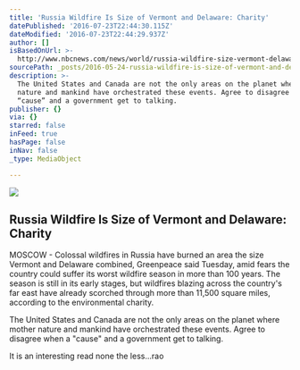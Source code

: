 ```yaml
---
title: 'Russia Wildfire Is Size of Vermont and Delaware: Charity'
datePublished: '2016-07-23T22:44:30.115Z'
dateModified: '2016-07-23T22:44:29.937Z'
author: []
isBasedOnUrl: >-
  http://www.nbcnews.com/news/world/russia-wildfire-size-vermont-delaware-greenpeace-says-n579311
sourcePath: _posts/2016-05-24-russia-wildfire-is-size-of-vermont-and-delaware-charity.md
description: >-
  The United States and Canada are not the only areas on the planet where mother
  nature and mankind have orchestrated these events. Agree to disagree when a
  “cause” and a government get to talking.
publisher: {}
via: {}
starred: false
inFeed: true
hasPage: false
inNav: false
_type: MediaObject

---
```

<article style=""><img src="http://media4.s-nbcnews.com/j/newscms/2016_21/1549521/img_1985_afad984fac909a1b61a5ddbe475c2ed4.nbcnews-fp-1200-800.jpg" /><h1>Russia Wildfire Is Size of Vermont and Delaware: Charity</h1><p>MOSCOW - Colossal wildfires in Russia have burned an area the size Vermont and Delaware combined, Greenpeace said Tuesday, amid fears the country could suffer its worst wildfire season in more than 100 years. The season is still in its early stages, but wildfires blazing across the country's far east have already scorched through more than 11,500 square miles, according to the environmental charity.</p></article>

The United States and Canada are not the only areas on the planet where mother nature and mankind have orchestrated these events. Agree to disagree when a "cause" and a government get to talking.

It is an interesting read none the less...rao